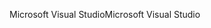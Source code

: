 <span data-ttu-id="40769-101">Microsoft Visual Studio</span><span class="sxs-lookup"><span data-stu-id="40769-101">Microsoft Visual Studio</span></span>